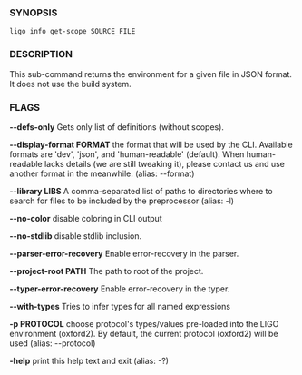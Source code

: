 
### SYNOPSIS
```
ligo info get-scope SOURCE_FILE
```

### DESCRIPTION
This sub-command returns the environment for a given file in JSON format. It does not use the build system.

### FLAGS
**--defs-only**
Gets only list of definitions (without scopes).

**--display-format FORMAT**
the format that will be used by the CLI. Available formats are 'dev', 'json', and 'human-readable' (default). When human-readable lacks details (we are still tweaking it), please contact us and use another format in the meanwhile. (alias: --format)

**--library LIBS**
A comma-separated list of paths to directories where to search for files to be included by the preprocessor (alias: -l)

**--no-color**
disable coloring in CLI output

**--no-stdlib**
disable stdlib inclusion.

**--parser-error-recovery**
Enable error-recovery in the parser.

**--project-root PATH**
The path to root of the project.

**--typer-error-recovery**
Enable error-recovery in the typer.

**--with-types**
Tries to infer types for all named expressions

**-p PROTOCOL**
choose protocol's types/values pre-loaded into the LIGO environment (oxford2). By default, the current protocol (oxford2) will be used (alias: --protocol)

**-help**
print this help text and exit (alias: -?)


